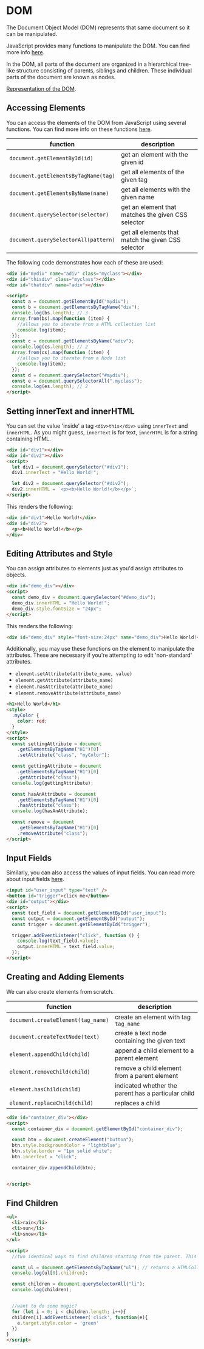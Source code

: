 # DOM

The Document Object Model (DOM) represents that same document so it can be manipulated.

JavaScript provides many functions to manipulate the DOM. You can find more info [here](https://www.w3schools.com/js/js_htmldom_document.asp).

In the DOM, all parts of the document are organized in a hierarchical tree-like structure consisting of parents, siblings and children. These individual parts of the document are known as nodes.

[Representation of the DOM](https://i.stack.imgur.com/ocR0a.png).

## Accessing Elements

You can access the elements of the DOM from JavaScript using several functions. You can find more info on these functions [here](https://javascript.info/searching-elements-dom).

| function                             | description                                        |
| ------------------------------------ | -------------------------------------------------- |
| `document.getElementById(id)`        | get an element with the given id                   |
| `document.getElementsByTagName(tag)` | get all elements of the given tag | Returns a collection of all elements                               | 
| `document.getElementsByName(name)`   | get all elements with the given name | Returns a collection of all elements                               |
| `document.querySelector(selector)`   | get an element that matches the given CSS selector |
| `document.querySelectorAll(pattern)` | get all elements that match the given CSS selector | Returns a NodeList.

The following code demonstrates how each of these are used:

```html
<div id="mydiv" name="adiv" class="myclass"></div>
<div id="thisdiv" class="myclass"></div>
<div id="thatdiv" name="adiv"></div>

<script>
  const a = document.getElementById("mydiv");
  const b = document.getElementsByTagName("div");
  console.log(bs.length); // 3
  Array.from(bs).map(function (item) {
    //allows you to iterate from a HTML collection list
    console.log(item);
  });
  const c = document.getElementsByName("adiv");
  console.log(cs.length); // 2
  Array.from(cs).map(function (item) {
    //allows you to iterate from a Node list
    console.log(item);
  });
  const d = document.querySelector("#mydiv");
  const e = document.querySelectorAll(".myclass");
  console.log(es.length); // 2
</script>
```

## Setting innerText and innerHTML

You can set the value 'inside' a tag `<div>this</div>` using `innerText` and `innerHTML`. As you might guess, `innerText` is for text, `innerHTML` is for a string containing HTML.

```html
<div id="div1"></div>
<div id="div2"></div>
<script>
  let div1 = document.querySelector("#div1");
  div1.innerText = "Hello World!";

  let div2 = document.querySelector("#div2");
  div2.innerHTML = `<p><b>Hello World!</b></p>`;
</script>
```

This renders the following:

```html
<div id="div1">Hello World!</div>
<div id="div2">
  <p><b>Hello World!</b></p>
</div>
```

## Editing Attributes and Style

You can assign attributes to elements just as you'd assign attributes to objects.

```html
<div id="demo_div"></div>
<script>
  const demo_div = document.querySelector("#demo_div");
  demo_div.innerHTML = "Hello World!";
  demo_div.style.fontSize = "24px";
</script>
```

This renders the following:

```html
<div id="demo_div" style="font-size:24px" name="demo_div">Hello World!</div>
```

Additionally, you may use these functions on the element to manipulate the attributes. These are necessary if you're attempting to edit 'non-standard' attributes.

- `element.setAttribute(attribute_name, value)`
- `element.getAttribute(attribute_name)`
- `element.hasAttribute(attribute_name)`
- `element.removeAttribute(attribute_name)`

```html
<h1>Hello World</h1>
<style>
  .myColor {
    color: red;
  }
</style>
<script>
  const settingAttribute = document
    .getElementsByTagName("H1")[0]
    .setAttribute("class", "myColor");

  const gettingAttribute = document
    .getElementsByTagName("H1")[0]
    .getAttribute("class");
  console.log(gettingAttribute);

  const hasAnAttribute = document
    .getElementsByTagName("H1")[0]
    .hasAttribute("class");
  console.log(hasAnAttribute);

  const remove = document
    .getElementsByTagName("H1")[0]
    .removeAttribute("class");
</script>
```

## Input Fields

Similarly, you can also access the values of input fields. You can read more about input fields [here](https://developer.mozilla.org/en-US/docs/Web/HTML/Element/input).

```html
<input id="user_input" type="text" />
<button id="trigger">click me</button>
<div id="output"></div>
<script>
  const text_field = document.getElementById("user_input");
  const output = document.getElementById("output");
  const trigger = document.getElementById("trigger");

  trigger.addEventListener("click", function () {
    console.log(text_field.value);
    output.innerHTML = text_field.value;
  });
</script>
```

## Creating and Adding Elements

We can also create elements from scratch.

| function                           | description                                         |
| ---------------------------------- | --------------------------------------------------- |
| `document.createElement(tag_name)` | create an element with tag `tag_name`               |
| `document.createTextNode(text)`    | create a text node containing the given text        |
| `element.appendChild(child)`       | append a child element to a parent element          |
| `element.removeChild(child)`       | remove a child element from a parent element        |
| `element.hasChild(child)`          | indicated whether the parent has a particular child |
| `element.replaceChild(child)`      | replaces a child                                    |

```html
<div id="container_div"></div>
<script>
  const container_div = document.getElementById("container_div");

  const btn = document.createElement("button");
  btn.style.backgroundColor = "lightblue";
  btn.style.border = "1px solid white";
  btn.innerText = "click";

  container_div.appendChild(btn);


</script>
```

## Find Children

```html
<ul>
  <li>rain</li>
  <li>sun</li>
  <li>snow</li>
</ul>

<script>
  //two identical ways to find children starting from the parent. This is an example of document traversal

  const ul = document.getElementsByTagName("ul"); // returns a HTMLCollection
  console.log(ul[0].children);

  const children = document.querySelectorAll("li");
  console.log(children);


  //want to do some magic?
  for (let i = 0; i < children.length; i++){
  children[i].addEventListener('click', function(e){
    e.target.style.color = 'green'
  })
}
</script>
```

